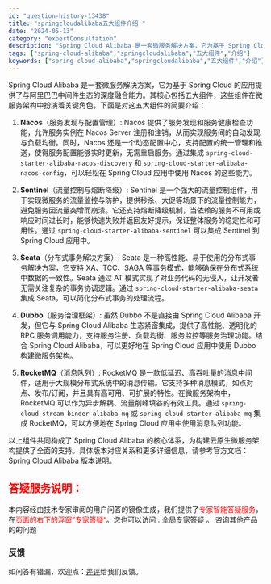 ```yaml
---
id: "question-history-13438"
title: "springcloudalibaba五大组件介绍 "
date: "2024-05-13"
category: "expertConsultation"
description: "Spring Cloud Alibaba 是一套微服务解决方案，它为基于 Spring Cloud 的应用提供了与阿里巴巴中间件生态的深度融合能力。其核心包括五大组件，这些组件在微服务架构中扮演着关键角色，下面是对这五大组件的简要介绍：1. **Nacos**（服务发现与配置管理）:   Nacos"
tags: ["spring-cloud-alibaba","springcloudalibaba","五大组件","介绍"]
keywords: ["spring-cloud-alibaba","springcloudalibaba","五大组件","介绍"]
---
```


Spring Cloud Alibaba 是一套微服务解决方案，它为基于 Spring Cloud 的应用提供了与阿里巴巴中间件生态的深度融合能力。其核心包括五大组件，这些组件在微服务架构中扮演着关键角色，下面是对这五大组件的简要介绍：

1. **Nacos**（服务发现与配置管理）:
   Nacos 提供了服务发现和服务健康检查功能，允许服务实例在 Nacos Server 注册和注销，从而实现服务间的自动发现与负载均衡。同时，Nacos 还是一个动态配置中心，支持配置的统一管理和推送，使得服务配置能够实时更新，无需重启服务。通过集成 `spring-cloud-starter-alibaba-nacos-discovery` 和 `spring-cloud-starter-alibaba-nacos-config`，可以轻松在 Spring Cloud 应用中使用 Nacos 的这些能力。

2. **Sentinel**（流量控制与熔断降级）:
   Sentinel 是一个强大的流量控制组件，用于实现微服务的流量监控与防护，提供秒杀、大促等场景下的流量控制能力，避免服务因流量突增而崩溃。它还支持熔断降级机制，当依赖的服务不可用或响应时间过长时，能够快速失败并返回友好提示，保证整体服务的稳定性和可用性。通过 `spring-cloud-starter-alibaba-sentinel` 可以集成 Sentinel 到 Spring Cloud 应用中。

3. **Seata**（分布式事务解决方案）:
   Seata 是一种高性能、易于使用的分布式事务解决方案，它支持 XA、TCC、SAGA 等事务模式，能够确保在分布式系统中数据的一致性。Seata 通过 AT 模式实现了对业务代码的无侵入，让开发者无需关注复杂的事务协调逻辑。通过 `spring-cloud-starter-alibaba-seata` 集成 Seata，可以简化分布式事务的处理流程。

4. **Dubbo**（服务治理框架）:
   虽然 Dubbo 不是直接由 Spring Cloud Alibaba 开发，但它与 Spring Cloud Alibaba 生态紧密集成，提供了高性能、透明化的 RPC 服务调用能力，支持服务注册、负载均衡、服务监控等服务治理功能。结合 Spring Cloud Alibaba，可以更好地在 Spring Cloud 应用中使用 Dubbo 构建微服务架构。

5. **RocketMQ**（消息队列）:
   RocketMQ 是一款低延迟、高吞吐量的消息中间件，适用于大规模分布式系统中的消息传输。它支持多种消息模式，如点对点、发布/订阅，并且具有高可用、可扩展的特性。在微服务架构中，RocketMQ 可以作为异步解耦、流量削峰填谷的有效工具。通过 `spring-cloud-stream-binder-alibaba-mq` 或 `spring-cloud-starter-alibaba-mq` 集成 RocketMQ，可以方便地在 Spring Cloud 应用中使用消息队列功能。

以上组件共同构成了 Spring Cloud Alibaba 的核心体系，为构建云原生微服务架构提供了全面的支持。具体版本对应关系和更多详细信息，请参考官方文档：[Spring Cloud Alibaba 版本说明](https://sca.aliyun.com/docs/2023/overview/version-explain/)。
## <font color="#FF0000">答疑服务说明：</font> 

本内容经由技术专家审阅的用户问答的镜像生成，我们提供了<font color="#FF0000">专家智能答疑服务</font>，在<font color="#FF0000">页面的右下的浮窗”专家答疑“</font>。您也可以访问 : [全局专家答疑](https://opensource.alibaba.com/chatBot) 。 咨询其他产品的的问题

### 反馈
如问答有错漏，欢迎点：[差评](https://ai.nacos.io/user/feedbackByEnhancerGradePOJOID?enhancerGradePOJOId=13441)给我们反馈。
